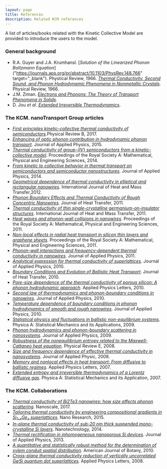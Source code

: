 ```yaml
---
layout: page
title: References 
description: Related KCM references 
---
```


A list of articles/books related with the Kinetic Collective Model are provided to introduce the users to the model.

### General background

- R.A. Guyer and J.A. Krumhansl. [<i>Solution of the Linearized Phonon Boltzmann Equation</i>]("https://journals.aps.org/pr/abstract/10.1103/PhysRev.148.766" target="_blank"). Phystical Review, 1966. [<i>Thermal Conductivity, Second Sound, and Phonon Hydrodynamic Phenomena in Nonmetallic Crystals</i>](https://journals.aps.org/pr/abstract/10.1103/PhysRev.148.778). Physical Review, 1966. 
- J.M. Ziman. [<i>Electrons and Phonons: The Theory of Transport Phenomena in Solids</i>](http://www.oxfordscholarship.com/view/10.1093/acprof:oso/9780198507796.001.0001/acprof-9780198507796).
- D. Jou <i>et al</i>. [<i>Extended Irreversible Thermodynamics</i>](http://www.springer.com/in/book/9789048130733). 

### The KCM. nanoTransport Group articles

- [<i>First principles kinetic-collective thermal conductivity of semiconductors</i>](https://link.aps.org/doi/10.1103/PhysRevB.95.165407).Physical Review B, 2017.
- [<i>Enhancing of optic phonon contribution in hydrodynamic phonon transport</i>](https://doi.org/10.1063%2F1.4932034). Journal of Applied Physics, 2015.
- [<i>Thermal conductivity of group-{IV} semiconductors from a kinetic-collective model</i>](https://doi.org/10.1098/rspa.2014.0371). Proceedings of the Royal Society A: Mathematical, Physical and Engineering Sciences, 2014.
- [<i>From kinetic to collective behavior in thermal transport on semiconductors and semiconductor nanostructures</i>](https://doi.org/10.1063%2F1.4871672). Journal of Applied Physics, 2014.
- [<i>Geometrical dependence of thermal conductivity in elliptical and rectangular nanowires</i>](https://doi.org/10.1016/j.ijheatmasstransfer.2012.02.045). International Journal of Heat and Mass Transfer,2012.
- [<i>Phonon Boundary Effects and Thermal Conductivity of Rough Concentric Nanowires</i>](https://doi.org/10.1115/1.4002439). Journal of Heat Transfer, 2011. 
- [<i>Thermal conductivity of thin single-crystalline germanium-on-insulator structures</i>](https://doi.org/10.1016/j.ijheatmasstransfer.2011.01.006). International Journal of Heat and Mass Transfer, 2011.
- [<i>Heat waves and phonon-wall collisions in nanowires</i>](https://doi.org/10.1098/rspa.2010.0645). Proceedings of the Royal Society A: Mathematical, Physical and Engineering Sciences, 2011. 
- [<i>Non-local effects in radial heat transport in silicon thin layers and graphene sheets</i>](https://doi.org/10.1098/rspa.2011.0584). Proceedings of the Royal Society A: Mathematical, Physical and Engineering Sciences, 2011. 
- [<i>Phonon-wall interactions and frequency-dependent thermal conductivity in nanowires</i>](https://doi.org/10.1063/1.3565138). Journal of Applied Physics, 2011. 
- [<i>Analytical expression for thermal conductivity of superlattices</i>](https://doi.org/10.1063/1.3386464). Journal of Applied Physics, 2010.
- [<i>Boundary Conditions and Evolution of Ballistic Heat Transport</i>](https://doi.org/10.1115/1.3156785). Journal of Heat Transfer, 2010.
- [<i>Pore-size dependence of the thermal conductivity of porous silicon: A phonon hydrodynamic approach</i>](https://doi.org/10.1063/1.3462936). Applied Physics Letters, 2010.
- [<i>Second law of thermodynamics and phonon-boundary conditions in nanowires</i>](https://doi.org/10.1063/1.3309477). Journal of Applied Physics, 2010.
- [<i>Temperature dependence of boundary conditions in phonon hydrodynamics of smooth and rough nanowires</i>]( https://doi.org/10.1063/1.3431348). Journal of Applied Physics, 2010.
- [<i>Statistical physics and fluctuations in ballistic non-equilibrium systems</i>](https://doi.org/10.1016/j.physa.2009.02.030). Physica A: Statistical Mechanics and its Applications, 2009.
- [<i>Phonon hydrodynamics and phonon-boundary scattering in nanosystems</i>](https://doi.org/10.1063/1.3056136). Journal of Applied Physics, 2009.
- [<i>Robustness of the nonequilibrium entropy related to the Maxwell-Cattaneo heat equation</i>](https://doi.org/10.1103/physreve.77.031110). Physical Review E, 2008.
- [<i>Size and frequency dependence of effective thermal conductivity in nanosystems</i>](https://doi.org/10.1063/1.2913057). Journal of Applied Physic, 2008.
- [<i>Memory and nonlocal effects in heat transport: From diffusive to ballistic regimes</i>](https://doi.org/10.1063/1.2645110). Applied Physics Letters, 2007.
- [<i>Extended entropy and irreversible thermodynamics of a Lorentz diffusive gas</i>](https://doi.org/10.1016/j.physa.2006.09.030). Physica A: Statistical Mechanics and its Application, 2007.

### The KCM. Collaborations

- [<i>Thermal conductivity of Bi2Te3 nanowires: how size affects phonon scattering</i>](https://doi.org/10.1039/c7nr02173a). Nanoscale, 2017.
- [<i>Tailoring thermal conductivity by engineering compositional gradients in Si<sub>1-x</sub>Ge<sub>x</sub> superlattices</i>](https://doi.org/10.1007/s12274-015-0788-9). Nano Research, 2015.
- [<i>In-plane thermal conductivity of sub-20 nm thick suspended mono-crystalline Si layers</i>](https://doi.org/10.1088/0957-4484/25/18/185402). Nanotechnology, 2014.
- [<i>Thermal rectification in inhomogeneous nanoporous Si devices</i>](https://doi.org/10.1063/1.4816685). Journal of Applied Physics, 2013.
- [<i>A quantitative and statistically robust method for the determination of xylem conduit spatial distribution</i>](https://doi.org/10.3732/ajb.0900289). American Journal of Botany, 2010.
- [<i>Cross-plane thermal conductivity reduction of vertically uncorrelated Ge∕Si quantum dot superlattices</i>](https://doi.org/10.1063/1.2957038). Applied Physics Letters, 2008.


